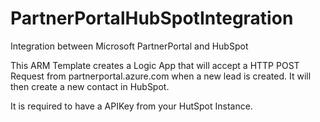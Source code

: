 # PartnerPortalHubSpotIntegration
Integration between Microsoft PartnerPortal and HubSpot

This ARM Template creates a Logic App that will accept a HTTP POST Request from partnerportal.azure.com when a new lead is created.
It will then create a new contact in HubSpot.

It is required to have a APIKey from your HutSpot Instance.


